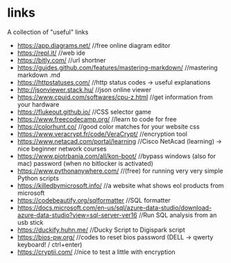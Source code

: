 # links
A collection of "useful" links

- https://app.diagrams.net/ //free online diagram editor
- https://repl.it/ //web ide
- https://bitly.com/ //url shortner
- https://guides.github.com/features/mastering-markdown/ //mastering markdown .md
- https://httpstatuses.com/ //http status codes -> useful explanations
- http://jsonviewer.stack.hu/ //json online viewer
- https://www.cpuid.com/softwares/cpu-z.html //get information from your hardware
- https://flukeout.github.io/ //CSS selector game
- https://www.freecodecamp.org/ //learn to code for free
- https://colorhunt.co/ //good color matches for your website css
- https://www.veracrypt.fr/code/VeraCrypt/ //encryption tool
- https://www.netacad.com/portal/learning //Cisco NetAcad (learning) -> nice beginner network courses
- https://www.piotrbania.com/all/kon-boot/ //bypass windows (also for mac) password (when no bitlocker is activated) 
- https://www.pythonanywhere.com/ //(free) for running very very simple Python scripts
- https://killedbymicrosoft.info/ //a website what shows eol products from microsoft
- https://codebeautify.org/sqlformatter //SQL formatter
- https://docs.microsoft.com/en-us/sql/azure-data-studio/download-azure-data-studio?view=sql-server-ver16 //Run SQL analysis from an usb stick
- https://duckify.huhn.me/ //Ducky Script to Digispark script
- https://bios-pw.org/ //codes to reset bios password (DELL -> qwerty keyboard! / ctrl+enter)
- https://cryptii.com/ //nice to test a little with encryption
